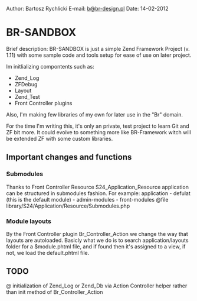 Author: Bartosz Rychlicki
E-mail: b@br-design.pl
Date: 14-02-2012

# BR-SANDBOX


Brief description: BR-SANDBOX is just a simple Zend Framework Project (v. 1.11) with some 
sample code and tools setup for ease of use on later project. 

Im initlializing compontents such as:
 * Zend_Log
 * ZFDebug
 * Layout
 * Zend_Test
 * Front Controller plugins

Also, I'm making few libraries of my own for later use in the "Br" domain.

For the time I'm writing this, it's only an private, test project to learn Git and ZF bit more.
It could evolve to something more like BR-Framework witch will be extended ZF with some
custom libraries.

## Important changes and functions
### Submodules
Thanks to Front Controller Resource S24_Application_Resource application can be structured in submodules fashion. For example:
application
	- defulat (this is the default module)
	- admin-modules
	- front-modules
@file library/S24/Application/Resource/Submodules.php

### Module layouts
By the Front Controller plugin Br_Controller_Action we change the way that layouts are autoloaded. 
Basicly what we do is to search application/layouts folder for a $module.phtml file, and if found then it's assigned to a view, if not, we load the default.phtml file. 

## TODO
@ initialization of Zend_Log or Zend_Db via Action Controller helper rather than init method of Br_Controller_Action